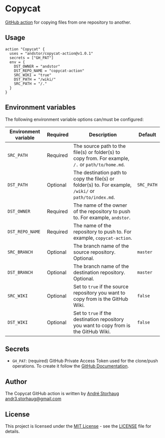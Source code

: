 # Copycat
[GitHub action](https://developer.github.com/actions/) for copying files from one repository to another.

## Usage
```
action "Copycat" {
  uses = "andstor/copycat-action@v1.0.1"
  secrets = ["GH_PAT"]
  env = {
    DST_OWNER = "andstor"
    DST_REPO_NAME = "copycat-action"
    SRC_WIKI = "true"
    DST_PATH = "/wiki/"
    SRC_PATH = "/."
  }
}
```

## Environment variables
The following environment variable options can/must be configured:

|Environment variable|Required|Description|Default|
|--------------------|--------|-----------|-------|
|`SRC_PATH`|Required|The source path to the file(s) or folder(s) to copy from. For example, `/.` or `path/to/home.md`.||
|`DST_PATH`|Optional|The destination path to copy the file(s) or folder(s) to. For example, `/wiki/` or `path/to/index.md`. |`SRC_PATH`|
|`DST_OWNER`|Required|The name of the owner of the repository to push to. For example, `andstor`.||
|`DST_REPO_NAME`|Required|The name of the repository to push to. For example, `copycat-action`.||
|`SRC_BRANCH`|Optional|The branch name of the source repository. Optional.|`master`|
|`DST_BRANCH`|Optional|The branch name of the destination repository. Optional.|`master`|
|`SRC_WIKI`|Optional|Set to `true` if the source repository you want to copy from is the GitHub Wiki.| `false`|
|`DST_WIKI`|Optional|Set to `true` if the destination repository you want to copy from is the GitHub Wiki.|`false`|

## Secrets
* `GH_PAT`: (required) GitHub Private Access Token used for the clone/push operations. To create it follow the [GitHub Documentation](https://help.github.com/en/articles/creating-a-personal-access-token-for-the-command-line).

## Author
The Copycat GitHub action is written by [André Storhaug](https://github.com/andstor) <andr3.storhaug@gmail.com>

## License
This project is licensed under the [MIT License](https://opensource.org/licenses/MIT) - see the [LICENSE](LICENSE) file for details.
